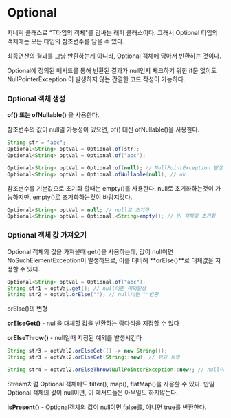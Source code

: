 # Optional<T>

지네릭 클래스로 “T타입의 객체"를 감싸는 래퍼 클래스이다. 그래서 Optional 타입의 객체에는 모든 타입의 참조변수를 담을 수 있다.

최종연산의 결과를 그냥 반환하는게 아니라, Optional 객체에 담아서 반환하는 것이다.

Optional에 정의된 메서드를 통해 반환된 결과가 null인지 체크하기 위한 if문 없이도 NullPointerException 이 발생하지 않는 간결한 코드 작성이 가능하다.

### Optional 객체 생성

**of() 또는 ofNullable()** 을 사용한다.

참조변수의 값이 null일 가능성이 있으면, of() 대신 ofNullable()을 사용한다.

```java
String str = "abc";
Optional<String> optVal = Optional.of(str);
Optional<String> optVal = Optional.of("abc");

Optional<String> optVal = Optional.of(null); // NullPointException 발생
Optional<String> optVal = Optional.ofNullable(null); // ok
```

참조변수를 기본값으로 초기화 할때는 empty()를 사용한다.
null로 초기화하는것이 가능하지만, empty()로 초기화하는것이 바람지갛다.

```java
Optional<String> optVal = null; // null로 초기화
Optional<String> optVal = Optional.<String>empty(); // 빈 객체로 초기화
```

### Optional 객체 값 가져오기

Optional 객체의 값을 가져올때 get()을 사용하는데, 값이 null이면 NoSuchElementException이 발생하므로, 이를 대비해 **orElse()**로 대체값을 지정할 수 있다.

```java
Optional<String> optVal = Optional.of("abc");
String str1 = optVal.get(); // null이면 예외발생
String str2 = optVal.orElse(""); // null이면 ""반환
```

orElse()의 변형

**orElseGet()** - null을 대체할 값을 반환하는 람다식을 지정할 수 있다

**orElseThrow()** - null일때 지정된 예외를 발생시킨다

```java
String str3 = optVal2.orElseGet(() -> new String());
String str3 = optVal2.orElseGet(String::new); // 위와 동일

String str4 = optVal2.orElseThrow(NullPointerException::new); // null이면 예외발생
```

Stream처럼 Optional 객체에도 filter(), map(), flatMap()을 사용할 수 있다. 만일 Optional 객체의 값이 null이면, 이 메서드들은 아무일도 하지않는다.

**isPresent()** - Optional객체의 값이 null이면 false를, 아니면 true를 반환한다.
